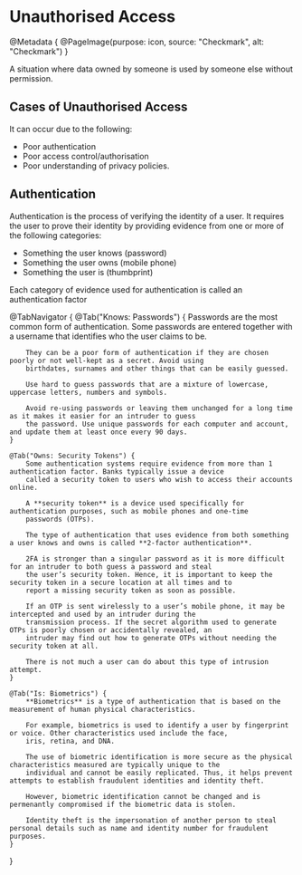 # Unauthorised Access

@Metadata {
    @PageImage(purpose: icon, source: "Checkmark", alt: "Checkmark")
}

A situation where data owned by someone is used by someone else without permission. 

## Cases of Unauthorised Access
It can occur due to the following:
- Poor authentication
- Poor access control/authorisation
- Poor understanding of privacy policies.

## Authentication

Authentication is the process of verifying the identity of a user. It requires the user to prove their identity by 
providing evidence from one or more of the following categories:
- Something the user knows (password)
- Something the user owns (mobile phone)
- Something the user is (thumbprint)

Each category of evidence used for authentication is called an authentication factor

@TabNavigator {
    @Tab("Knows: Passwords") {
        Passwords are the most common form of authentication. Some passwords are entered together with a username that 
        identifies who the user claims to be.

        They can be a poor form of authentication if they are chosen poorly or not well-kept as a secret. Avoid using 
        birthdates, surnames and other things that can be easily guessed.

        Use hard to guess passwords that are a mixture of lowercase, uppercase letters, numbers and symbols.

        Avoid re-using passwords or leaving them unchanged for a long time as it makes it easier for an intruder to guess 
        the password. Use unique passwords for each computer and account, and update them at least once every 90 days.
    }

    @Tab("Owns: Security Tokens") {
        Some authentication systems require evidence from more than 1 authentication factor. Banks typically issue a device 
        called a security token to users who wish to access their accounts online.

        A **security token** is a device used specifically for authentication purposes, such as mobile phones and one-time 
        passwords (OTPs).

        The type of authentication that uses evidence from both something a user knows and owns is called **2-factor authentication**.

        2FA is stronger than a singular password as it is more difficult for an intruder to both guess a password and steal 
        the user’s security token. Hence, it is important to keep the security token in a secure location at all times and to 
        report a missing security token as soon as possible.

        If an OTP is sent wirelessly to a user’s mobile phone, it may be intercepted and used by an intruder during the 
        transmission process. If the secret algorithm used to generate OTPs is poorly chosen or accidentally revealed, an 
        intruder may find out how to generate OTPs without needing the security token at all.

        There is not much a user can do about this type of intrusion attempt.
    }

    @Tab("Is: Biometrics") {
        **Biometrics** is a type of authentication that is based on the measurement of human physical characteristics.

        For example, biometrics is used to identify a user by fingerprint or voice. Other characteristics used include the face, 
        iris, retina, and DNA.

        The use of biometric identification is more secure as the physical characteristics measured are typically unique to the
        individual and cannot be easily replicated. Thus, it helps prevent attempts to establish fraudulent identities and identity theft.

        However, biometric identification cannot be changed and is permenantly compromised if the biometric data is stolen.

        Identity theft is the impersonation of another person to steal personal details such as name and identity number for fraudulent purposes.
    }
}
